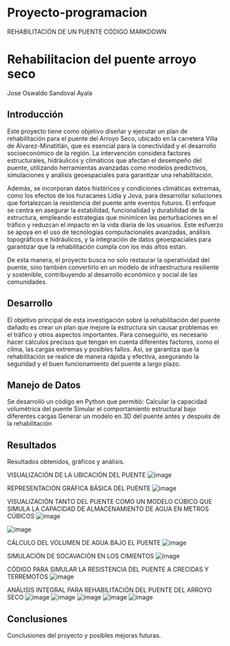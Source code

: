 # Proyecto-programacion
REHABILITACIÓN DE UN PUENTE 
CÓDIGO MARKDOWN

# Rehabilitacion del puente arroyo seco
Jose Oswaldo Sandoval Ayala

## Introducción
Este proyecto tiene como objetivo diseñar y ejecutar un plan de rehabilitación para el puente del Arroyo Seco, ubicado en la carretera Villa de Álvarez-Minatitlán, que es esencial para la conectividad y el desarrollo socioeconómico de la región. La intervención considera factores estructurales, hidráulicos y climáticos que afectan el desempeño del puente, utilizando herramientas avanzadas como modelos predictivos, simulaciones y análisis geoespaciales para garantizar una rehabilitación. 

Además, se incorporan datos históricos y condiciones climáticas extremas, como los efectos de los huracanes Lidia y Jova, para desarrollar soluciones que fortalezcan la resistencia del puente ante eventos futuros. El enfoque se centra en asegurar la estabilidad, funcionalidad y durabilidad de la estructura, empleando estrategias que minimicen las perturbaciones en el tráfico y reduzcan el impacto en la vida diaria de los usuarios. Este esfuerzo se apoya en el uso de tecnologías computacionales avanzadas, análisis topográficos e hidráulicos, y la integración de datos geoespaciales para garantizar que la rehabilitación cumpla con los más altos están. 

De esta manera, el proyecto busca no solo restaurar la operatividad del puente, sino también convertirlo en un modelo de infraestructura resiliente y sostenible, contribuyendo al desarrollo económico y social de las comunidades. 

## Desarrollo
El objetivo principal de esta investigación sobre la rehabilitación del puente dañado es crear un plan que mejore la estructura sin causar problemas en el tráfico y otros aspectos importantes. Para conseguirlo, es necesario hacer cálculos precisos que tengan en cuenta diferentes factores, como el clima, las cargas extremas y posibles fallos. Así, se garantiza que la rehabilitación se realice de manera rápida y efectiva, asegurando la seguridad y el buen funcionamiento del puente a largo plazo.

## Manejo de Datos
Se desarrolló un código en Python que permitió: 
Calcular la capacidad volumétrica del puente
Simular el comportamiento estructural bajo diferentes cargas
Generar un modelo en 3D del puente antes y después de la rehabilitación

## Resultados
Resultados obtenidos, gráficos y análisis.

VISUALIZACIÓN DE LA UBICACIÓN DEL PUENTE
![image](https://github.com/user-attachments/assets/e9b2e374-e907-48c6-9553-c45646f718cd)

REPRESENTACIÓN GRÁFICA BÁSICA DEL PUENTE
![image](https://github.com/user-attachments/assets/89d1b7fe-a697-41e2-9a98-1dff905333c5)

VISUALIZACIÓN TANTO DEL PUENTE COMO UN MODELO CÚBICO QUE SIMULA LA CAPACIDAD DE ALMACENAMIENTO DE AGUA EN METROS CÚBICOS
![image](https://github.com/user-attachments/assets/35cb3b32-cc4a-40c0-8543-7d45d0809c3e)

![image](https://github.com/user-attachments/assets/85bc07e0-6435-4fb9-94f9-5d7685335ba1)

CÁLCULO DEL VOLUMEN DE AGUA BAJO EL PUENTE
![image](https://github.com/user-attachments/assets/6467308b-31fa-4ab1-bf5e-30abbe545b46)

SIMULACIÓN DE SOCAVACIÓN EN LOS CIMIENTOS
![image](https://github.com/user-attachments/assets/538e7620-4879-484a-8d79-3132f6b063f9)

CÓDIGO PARA SIMULAR LA RESISTENCIA DEL PUENTE A CRECIDAS Y TERREMOTOS
![image](https://github.com/user-attachments/assets/fbe0d706-b9fa-4a2b-aac3-ed2112b22f3c)

ANÁLISIS INTEGRAL PARA REHABILITACIÓN DEL PUENTE DEL ARROYO SECO
![image](https://github.com/user-attachments/assets/a75a9a92-f455-42f8-84e8-5f825db942ca)
![image](https://github.com/user-attachments/assets/5ddfea6d-6a5f-4562-bce0-4d32f802b59a)
![image](https://github.com/user-attachments/assets/84ade1d9-f6ee-48d1-9b8c-d67f8a8f928c)
![image](https://github.com/user-attachments/assets/90eafc4c-f7a6-4359-a60a-d9831340447b)
![image](https://github.com/user-attachments/assets/02d01444-7679-4786-a921-a000fcfb513f)











## Conclusiones
Conclusiones del proyecto y posibles mejoras futuras.
